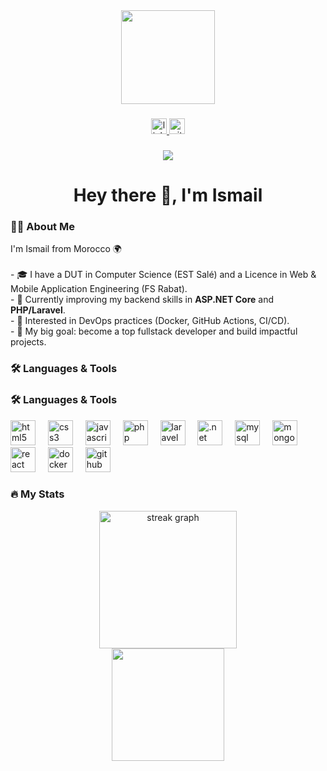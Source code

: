 <div align="center">
  <img height="150" src="https://media.giphy.com/media/M9gbBd9nbDrOTu1Mqx/giphy.gif"  />
</div>

###

<div align="center">
  <a href="https://www.linkedin.com/in/ismail-laaouan/" target="_blank">
    <img src="https://img.shields.io/static/v1?message=LinkedIn&logo=linkedin&label=&color=0077B5&logoColor=white&labelColor=&style=for-the-badge" height="25" alt="linkedin logo"  />
  </a>
  <a href="https://github.com/ismaillaa" target="_blank">
    <img src="https://img.shields.io/static/v1?message=GitHub&logo=github&label=&color=181717&logoColor=white&labelColor=&style=for-the-badge" height="25" alt="github logo"  />
  </a>
</div>

###

<div align="center">
  <img src="https://visitor-badge.laobi.icu/badge?page_id=ismaillaa.ismaillaa&"  />
</div>

###

<h1 align="center">Hey there 👋, I'm Ismail</h1>

###

<h3 align="left">👨‍💻 About Me</h3>

<p align="left">
  I'm Ismail from Morocco 🌍 <br><br>
  - 🎓 I have a DUT in Computer Science (EST Salé) and a Licence in Web & Mobile Application Engineering (FS Rabat).<br>
  - 🔭 Currently improving my backend skills in <strong>ASP.NET Core</strong> and <strong>PHP/Laravel</strong>.<br>
  - 🐳 Interested in DevOps practices (Docker, GitHub Actions, CI/CD).<br>
  - 🚀 My big goal: become a top fullstack developer and build impactful projects.
</p>

###

<h3 align="left">🛠 Languages & Tools</h3>

<h3 align="left">🛠 Languages & Tools</h3>

<div align="left">
  <img src="https://cdn.jsdelivr.net/gh/devicons/devicon/icons/html5/html5-original.svg" height="40" alt="html5 logo"  />
  <img width="12" />
  <img src="https://cdn.jsdelivr.net/gh/devicons/devicon/icons/css3/css3-original.svg" height="40" alt="css3 logo"  />
  <img width="12" />
  <img src="https://cdn.jsdelivr.net/gh/devicons/devicon/icons/javascript/javascript-original.svg" height="40" alt="javascript logo"  />
  <img width="12" />
  <img src="https://cdn.jsdelivr.net/gh/devicons/devicon/icons/php/php-original.svg" height="40" alt="php logo"  />
  <img width="12" />
  <img src="https://cdn.jsdelivr.net/gh/devicons/devicon/icons/laravel/laravel-original.svg" height="40" alt="laravel logo" />
  <img width="12" />
  <img src="https://cdn.jsdelivr.net/gh/devicons/devicon/icons/dot-net/dot-net-plain-wordmark.svg" height="40" alt=".net logo"  />
  <img width="12" />
  <img src="https://cdn.jsdelivr.net/gh/devicons/devicon/icons/mysql/mysql-original-wordmark.svg" height="40" alt="mysql logo"  />
  <img width="12" />
  <img src="https://cdn.jsdelivr.net/gh/devicons/devicon/icons/mongodb/mongodb-original-wordmark.svg" height="40" alt="mongodb logo"  />
  <img width="12" />
  <img src="https://cdn.jsdelivr.net/gh/devicons/devicon/icons/react/react-original.svg" height="40" alt="react logo"  />
  <img width="12" />
  <img src="https://cdn.jsdelivr.net/gh/devicons/devicon/icons/docker/docker-plain-wordmark.svg" height="40" alt="docker logo"  />
  <img width="12" />
  <img src="https://cdn.jsdelivr.net/gh/devicons/devicon/icons/github/github-original.svg" height="40" alt="github logo"  />
</div>


###

<h3 align="left">🔥 My Stats</h3>

<div align="center">
  <img src="https://streak-stats.demolab.com?user=ismaillaa&locale=en&mode=daily&theme=dark&hide_border=false&border_radius=5&order=3" height="220" alt="streak graph"  />
  <br/>
  <img src="https://github-readme-stats.vercel.app/api/top-langs/?username=ismaillaa&layout=compact&theme=dark" height="180" />
</div>
